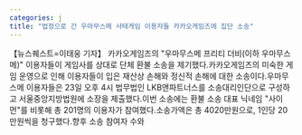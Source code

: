 ```yaml
---
categories: j
title: "법정으로 간 우마무스메 사태게임 이용자들 카카오게임즈에 집단 소송"
---
```

【뉴스퀘스트=이태웅 기자】 카카오게임즈의 "우마무스메 프리티 더비(이하 우마무스메)" 이용자들이 게임사를 상대로 단체 환불 소송을 제기했다.카카오게임즈의 미숙한 게임 운영으로 인해 이용자들이 입은 재산상 손해와 정신적 손해에 대한 소송이다.우마무스메 이용자들은 23일 오후 4시 법무법인 LKB앤파트너스를 소송대리인단으로 구성하고 서울중앙지방법원에 소장을 제출했다.이번 소송에는 환불 소송 대표 닉네임 "사이먼"를 비롯해 총 201명의 이용자가 참여했다.소송가액은 총 4020만원으로, 1인당 20만원씩을 청구했다.향후 소송 참여자 수와